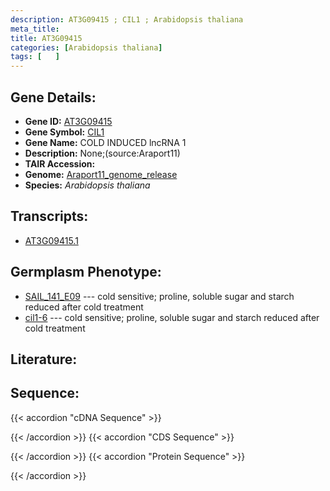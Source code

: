 ```yaml
---
description: AT3G09415 ; CIL1 ; Arabidopsis thaliana
meta_title:
title: AT3G09415
categories: [Arabidopsis thaliana]
tags: [   ]
---
```


## Gene Details:
- **Gene ID:** [AT3G09415](https://www.arabidopsis.org/locus?name=AT3G09415)
- **Gene Symbol:** <u>CIL1</u>
- **Gene Name:** COLD INDUCED  lncRNA 1
- **Description:**   None;(source:Araport11)
- **TAIR Accession:** 
- **Genome:** [Araport11_genome_release](https://www.arabidopsis.org/download/list?dir=Genes%2FAraport11_genome_release)
- **Species:** *Arabidopsis thaliana*

## Transcripts:
   -  [AT3G09415.1](https://www.arabidopsis.org/gene?name=AT3G09415.1)
## Germplasm Phenotype:
   - [SAIL_141_E09]()&nbsp;---&nbsp;cold sensitive; proline, soluble sugar and starch reduced after cold treatment
   - [cil1-6]()&nbsp;---&nbsp;cold sensitive; proline, soluble sugar and starch reduced after cold treatment
## Literature:
## Sequence:
{{< accordion "cDNA Sequence" >}}

{{< /accordion >}}
{{< accordion "CDS Sequence" >}}

{{< /accordion >}}
{{< accordion "Protein Sequence" >}}

{{< /accordion >}}
